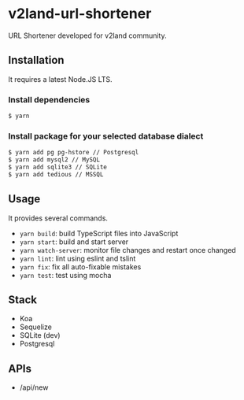 # v2land-url-shortener
URL Shortener developed for v2land community.

## Installation

It requires a latest Node.JS LTS.

### Install dependencies

```bash
$ yarn
```

### Install package for your selected database dialect

```bash
$ yarn add pg pg-hstore // Postgresql
$ yarn add mysql2 // MySQL
$ yarn add sqlite3 // SQLite
$ yarn add tedious // MSSQL
```

## Usage

It provides several commands.

- `yarn build`: build TypeScript files into JavaScript
- `yarn start`: build and start server
- `yarn watch-server`: monitor file changes and restart once changed
- `yarn lint`: lint using eslint and tslint
- `yarn fix`: fix all auto-fixable mistakes
- `yarn test`: test using mocha


## Stack

- Koa
- Sequelize
- SQLite (dev)
- Postgresql

## APIs
- /api/new